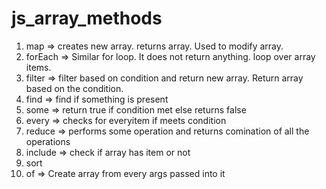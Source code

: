 # js_array_methods

1. map => creates new array. returns array. Used to modify array.
2. forEach => Similar for loop. It does not return anything. loop over array items.
3. filter => filter based on condition and return new array. Return array based on the condition.
4. find => find if something is present
5. some => return true if condition met else returns false
6. every => checks for everyitem if meets condition
7. reduce => performs some operation and returns comination of all the operations
8. include => check if array has item or not
9. sort
10. of => Create array from every args passed into it